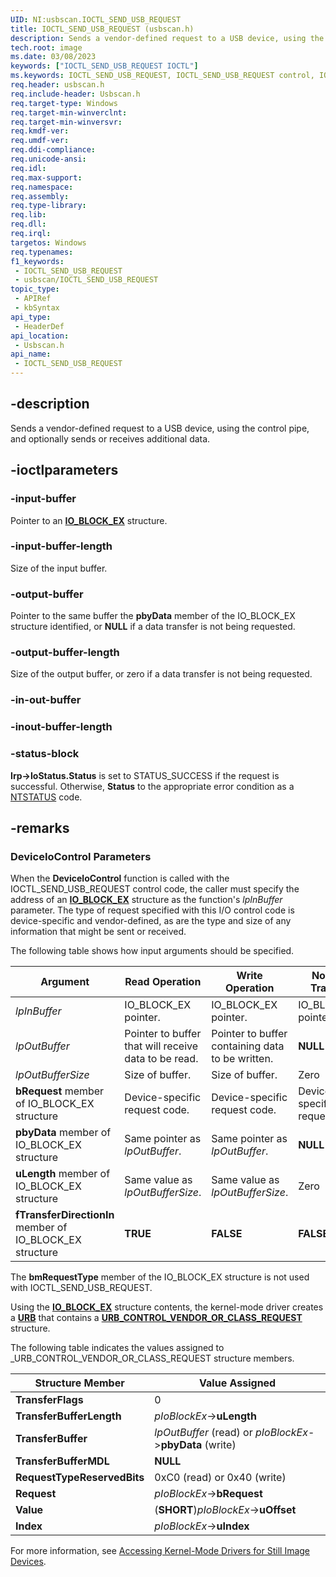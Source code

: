 ```yaml
---
UID: NI:usbscan.IOCTL_SEND_USB_REQUEST
title: IOCTL_SEND_USB_REQUEST (usbscan.h)
description: Sends a vendor-defined request to a USB device, using the control pipe, and optionally sends or receives additional data.
tech.root: image
ms.date: 03/08/2023
keywords: ["IOCTL_SEND_USB_REQUEST IOCTL"]
ms.keywords: IOCTL_SEND_USB_REQUEST, IOCTL_SEND_USB_REQUEST control, IOCTL_SEND_USB_REQUEST control code [Imaging Devices], image.ioctl_send_usb_request, stifnc_2532cbfa-8373-4666-8a87-fac7923513bd.xml, usbscan/IOCTL_SEND_USB_REQUEST
req.header: usbscan.h
req.include-header: Usbscan.h
req.target-type: Windows
req.target-min-winverclnt: 
req.target-min-winversvr: 
req.kmdf-ver: 
req.umdf-ver: 
req.ddi-compliance: 
req.unicode-ansi: 
req.idl: 
req.max-support: 
req.namespace: 
req.assembly: 
req.type-library: 
req.lib: 
req.dll: 
req.irql: 
targetos: Windows
req.typenames: 
f1_keywords:
 - IOCTL_SEND_USB_REQUEST
 - usbscan/IOCTL_SEND_USB_REQUEST
topic_type:
 - APIRef
 - kbSyntax
api_type:
 - HeaderDef
api_location:
 - Usbscan.h
api_name:
 - IOCTL_SEND_USB_REQUEST
---
```


## -description

Sends a vendor-defined request to a USB device, using the control pipe, and optionally sends or receives additional data.

## -ioctlparameters

### -input-buffer

Pointer to an [**IO_BLOCK_EX**](/windows-hardware/drivers/ddi/usbscan/ns-usbscan-_io_block_ex) structure.

### -input-buffer-length

Size of the input buffer.

### -output-buffer

Pointer to the same buffer the **pbyData** member of the IO_BLOCK_EX structure identified, or **NULL** if a data transfer is not being requested.

### -output-buffer-length

Size of the output buffer, or zero if a data transfer is not being requested.

### -in-out-buffer

### -inout-buffer-length

### -status-block

**Irp->IoStatus.Status** is set to STATUS_SUCCESS if the request is successful. Otherwise, **Status** to the appropriate error condition as a [NTSTATUS](/windows-hardware/drivers/kernel/using-ntstatus-values) code.

## -remarks

### DeviceIoControl Parameters

When the **DeviceloControl** function is called with the IOCTL_SEND_USB_REQUEST control code, the caller must specify the address of an [**IO_BLOCK_EX**](/windows-hardware/drivers/ddi/usbscan/ns-usbscan-_io_block_ex) structure as the function's *lpInBuffer* parameter. The type of request specified with this I/O control code is device-specific and vendor-defined, as are the type and size of any information that might be sent or received.

The following table shows how input arguments should be specified.

| Argument | Read Operation | Write Operation | No Data Transfer |
|---|---|---|---|
| *lpInBuffer* | IO_BLOCK_EX pointer. | IO_BLOCK_EX pointer. | IO_BLOCK_EX pointer. |
| *lpOutBuffer* | Pointer to buffer that will receive data to be read. | Pointer to buffer containing data to be written. | **NULL** |
| *lpOutBufferSize* | Size of buffer. | Size of buffer. | Zero |
| **bRequest** member of IO_BLOCK_EX structure | Device-specific request code. | Device-specific request code. | Device-specific request code. |
| **pbyData** member of IO_BLOCK_EX structure | Same pointer as *lpOutBuffer*. | Same pointer as *lpOutBuffer*. | **NULL** |
| **uLength** member of IO_BLOCK_EX structure | Same value as *lpOutBufferSize*. | Same value as *lpOutBufferSize*. | Zero |
| **fTransferDirectionIn** member of IO_BLOCK_EX structure | **TRUE** | **FALSE** | **FALSE** |

The **bmRequestType** member of the IO_BLOCK_EX structure is not used with IOCTL_SEND_USB_REQUEST.

Using the [**IO_BLOCK_EX**](/windows-hardware/drivers/ddi/usbscan/ns-usbscan-_io_block_ex) structure contents, the kernel-mode driver creates a [**URB**](/windows-hardware/drivers/ddi/usb/ns-usb-_urb) that contains a [**URB_CONTROL_VENDOR_OR_CLASS_REQUEST**](/windows-hardware/drivers/ddi/usb/ns-usb-_urb_control_vendor_or_class_request) structure.

The following table indicates the values assigned to _URB_CONTROL_VENDOR_OR_CLASS_REQUEST structure members.

| Structure Member | Value Assigned |
|---|---|
| **TransferFlags** | 0 |
| **TransferBufferLength** | *pIoBlockEx*-\>**uLength** |
| **TransferBuffer** | *lpOutBuffer* (read) or *pIoBlockEx*-\>**pbyData** (write) |
| **TransferBufferMDL** | **NULL** |
| **RequestTypeReservedBits** | 0xC0 (read) or 0x40 (write) |
| **Request** | *pIoBlockEx*-\>**bRequest** |
| **Value** | (**SHORT**)*pIoBlockEx*-\>**uOffset** |
| **Index** | *pIoBlockEx*-\>**uIndex** |

For more information, see [Accessing Kernel-Mode Drivers for Still Image Devices](/windows-hardware/drivers/image/accessing-kernel-mode-drivers-for-still-image-devices).
